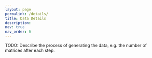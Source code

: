 ```yaml
---
layout: page
permalink: /details/
title: Data Details
description: 
nav: true
nav_order: 6
---
```


TODO: Describe the process of generating the data, e.g. the number of matrices after each step.